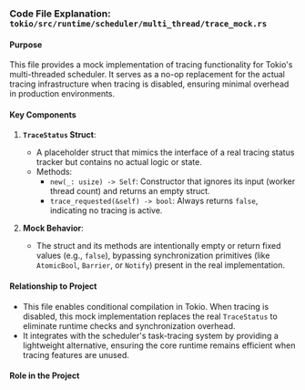 ### Code File Explanation: `tokio/src/runtime/scheduler/multi_thread/trace_mock.rs`

#### Purpose
This file provides a mock implementation of tracing functionality for Tokio's multi-threaded scheduler. It serves as a no-op replacement for the actual tracing infrastructure when tracing is disabled, ensuring minimal overhead in production environments.

#### Key Components
1. **`TraceStatus` Struct**:
   - A placeholder struct that mimics the interface of a real tracing status tracker but contains no actual logic or state.
   - Methods:
     - `new(_: usize) -> Self`: Constructor that ignores its input (worker thread count) and returns an empty struct.
     - `trace_requested(&self) -> bool`: Always returns `false`, indicating no tracing is active.

2. **Mock Behavior**:
   - The struct and its methods are intentionally empty or return fixed values (e.g., `false`), bypassing synchronization primitives (like `AtomicBool`, `Barrier`, or `Notify`) present in the real implementation.

#### Relationship to Project
- This file enables conditional compilation in Tokio. When tracing is disabled, this mock implementation replaces the real `TraceStatus` to eliminate runtime checks and synchronization overhead.
- It integrates with the scheduler's task-tracing system by providing a lightweight alternative, ensuring the core runtime remains efficient when tracing features are unused.

#### Role in the Project
